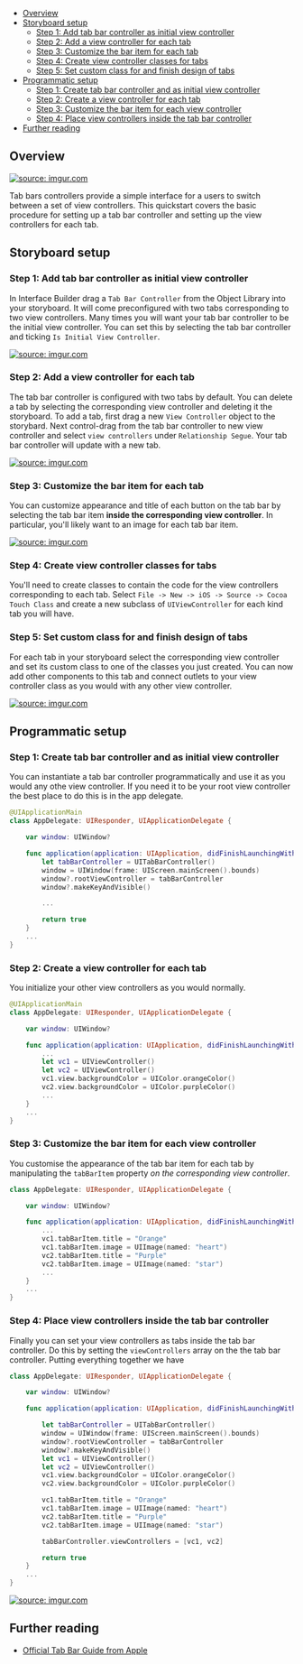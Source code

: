 <!-- START doctoc generated TOC please keep comment here to allow auto update -->
<!-- DON'T EDIT THIS SECTION, INSTEAD RE-RUN doctoc TO UPDATE -->

- [Overview](#overview)
- [Storyboard setup](#storyboard-setup)
  - [Step 1: Add tab bar controller as initial view controller](#step-1-add-tab-bar-controller-as-initial-view-controller)
  - [Step 2: Add a view controller for each tab](#step-2-add-a-view-controller-for-each-tab)
  - [Step 3: Customize the bar item for each tab](#step-3-customize-the-bar-item-for-each-tab)
  - [Step 4: Create view controller classes for tabs](#step-4-create-view-controller-classes-for-tabs)
  - [Step 5: Set custom class for and finish design of tabs](#step-5-set-custom-class-for-and-finish-design-of-tabs)
- [Programmatic setup](#programmatic-setup)
  - [Step 1: Create tab bar controller and as initial view controller](#step-1-create-tab-bar-controller-and-as-initial-view-controller)
  - [Step 2: Create a view controller for each tab](#step-2-create-a-view-controller-for-each-tab)
  - [Step 3: Customize the bar item for each view controller](#step-3-customize-the-bar-item-for-each-view-controller)
  - [Step 4: Place view controllers inside the tab bar controller](#step-4-place-view-controllers-inside-the-tab-bar-controller)
- [Further reading](#further-reading)

<!-- END doctoc generated TOC please keep comment here to allow auto update -->

## Overview
<a href="http://imgur.com/WhoidE5"><img src="http://i.imgur.com/WhoidE5.gif" title="source: imgur.com" /></a>

Tab bars controllers provide a simple interface for a users to switch
between a set of view controllers.  This quickstart covers the basic
procedure for setting up a tab bar controller and setting up the view
controllers for each tab.

## Storyboard setup
### Step 1: Add tab bar controller as initial view controller
In Interface Builder drag a `Tab Bar Controller` from the Object Library
into your storyboard.  It will come preconfigured with two tabs
corresponding to two view controllers.  Many times you will want your
tab bar controller to be the initial view controller.  You can set this
by selecting the tab bar controller and ticking `Is Initial View
Controller`.

<a href="http://imgur.com/WgiEuBZ"><img src="http://i.imgur.com/WgiEuBZ.png" title="source: imgur.com" /></a>

### Step 2: Add a view controller for each tab
The tab bar controller is configured with two tabs by default.  You can
delete a tab by selecting the corresponding view controller and deleting
it the storyboard.  To add a tab, first drag a new `View Controller`
object to the storybard.  Next control-drag from the tab bar controller
to new view controller and select `view controllers` under `Relationship
Segue`.  Your tab bar controller will update with a new tab.

<a href="http://imgur.com/OOMB573"><img src="http://i.imgur.com/OOMB573.gif" title="source: imgur.com" /></a>

### Step 3: Customize the bar item for each tab
You can customize appearance and title of each button on the tab bar by
selecting the tab bar item **inside the corresponding view controller**.
In particular, you'll likely want to an image for each tab bar item.

<a href="http://imgur.com/nZ2g4fp"><img src="http://i.imgur.com/nZ2g4fp.png" title="source: imgur.com" /></a>

### Step 4: Create view controller classes for tabs
You'll need to create classes to contain the code for the view
controllers corresponding to each tab.  Select `File -> New -> iOS ->
Source -> Cocoa Touch Class` and create a new subclass of
`UIViewController` for each kind tab you will have.

### Step 5: Set custom class for and finish design of tabs
For each tab in your storyboard select the corresponding view controller
and set its custom class to one of the classes you just created.  You
can now add other components to this tab and connect outlets to your
view controller class as you would with any other view controller.

<a href="http://imgur.com/5YWL3Vw"><img src="http://i.imgur.com/5YWL3Vw.png" title="source: imgur.com" /></a>

## Programmatic setup
### Step 1: Create tab bar controller and as initial view controller
You can instantiate a tab bar controller programmatically and use it as
you would any othe view controller.  If you need it to be your root view
controller the best place to do this is in the app delegate.

```swift
@UIApplicationMain
class AppDelegate: UIResponder, UIApplicationDelegate {

    var window: UIWindow?

    func application(application: UIApplication, didFinishLaunchingWithOptions launchOptions: [NSObject: AnyObject]?) -> Bool {
        let tabBarController = UITabBarController()
        window = UIWindow(frame: UIScreen.mainScreen().bounds)
        window?.rootViewController = tabBarController
        window?.makeKeyAndVisible()

        ...

        return true
    }
    ...
}
```

### Step 2: Create a view controller for each tab
You initialize your other view controllers as you would normally.

```swift
@UIApplicationMain
class AppDelegate: UIResponder, UIApplicationDelegate {

    var window: UIWindow?

    func application(application: UIApplication, didFinishLaunchingWithOptions launchOptions: [NSObject: AnyObject]?) -> Bool {
        ...
        let vc1 = UIViewController()
        let vc2 = UIViewController()
        vc1.view.backgroundColor = UIColor.orangeColor()
        vc2.view.backgroundColor = UIColor.purpleColor()
        ...
    }
    ...
}
```

### Step 3: Customize the bar item for each view controller
You customise the appearance of the tab bar item for each tab by
manipulating the `tabBarItem` property _on the corresponding view
controller_.

```swift
class AppDelegate: UIResponder, UIApplicationDelegate {

    var window: UIWindow?

    func application(application: UIApplication, didFinishLaunchingWithOptions launchOptions: [NSObject: AnyObject]?) -> Bool {
        ...
        vc1.tabBarItem.title = "Orange"
        vc1.tabBarItem.image = UIImage(named: "heart")
        vc2.tabBarItem.title = "Purple"
        vc2.tabBarItem.image = UIImage(named: "star")
        ...
    }
    ...
}
```

### Step 4: Place view controllers inside the tab bar controller
Finally you can set your view controllers as tabs inside the tab bar
controller.  Do this by setting the `viewControllers` array on the the
tab bar controller.  Putting everything together we have

```swift
class AppDelegate: UIResponder, UIApplicationDelegate {

    var window: UIWindow?

    func application(application: UIApplication, didFinishLaunchingWithOptions launchOptions: [NSObject: AnyObject]?) -> Bool {

        let tabBarController = UITabBarController()
        window = UIWindow(frame: UIScreen.mainScreen().bounds)
        window?.rootViewController = tabBarController
        window?.makeKeyAndVisible()
        let vc1 = UIViewController()
        let vc2 = UIViewController()
        vc1.view.backgroundColor = UIColor.orangeColor()
        vc2.view.backgroundColor = UIColor.purpleColor()

        vc1.tabBarItem.title = "Orange"
        vc1.tabBarItem.image = UIImage(named: "heart")
        vc2.tabBarItem.title = "Purple"
        vc2.tabBarItem.image = UIImage(named: "star")

        tabBarController.viewControllers = [vc1, vc2]

        return true
    }
    ...
}
```

<a href="http://imgur.com/GhzQOTw"><img src="http://i.imgur.com/GhzQOTw.gif" title="source: imgur.com" /></a>

## Further reading
* [Official Tab Bar Guide from Apple][appleguide]

[appleguide]: https://developer.apple.com/library/ios/documentation/WindowsViews/Conceptual/ViewControllerCatalog/Chapters/TabBarControllers.html
